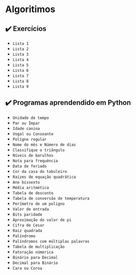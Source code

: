 # Algoritimos

## ✔️ Exercícios 

- ``Lista 1``
- ``Lista 2``
- ``Lista 3``
- ``Lista 4``
- ``Lista 5``
- ``Lista 6``
- ``Lista 7``
- ``Lista 8``
- ``Lista 9``

## ✔️ Programas aprendendido em Python

- ``Unidade de tempo``
- ``Par ou Ímpar``
- ``Idade canina``
- ``Vogal ou Consoante``
- ``Polígno regular``
- ``Nome do mês e Número de dias``
- ``Classifique o triângulo``
- ``Níveis de barulhos``
- ``Nota para frequência``
- ``Data de feriado``
- ``Cor da casa do tabuleiro``
- ``Raízes de equação quadrática``
- ``Ano bissexto``
- ``Média aritmética``
- ``Tabela de desconto``
- ``Tabela de conversão de temperatura``
- ``Perímetro de um poligno``
- ``Valor de entrada``
- ``Bits paridade``
- ``Aproximação do valor de pi``
- ``Cifra de Cesar``
- ``Raiz quadrada``
- ``Palíndromo``
- ``Palíndromos com múltiplas palavras``
- ``Tabela de multiplicação``
- ``Fatoração númerica``
- ``Binário para Decimal``
- ``Decimal para Binário``
- ``Cara ou Coroa``
